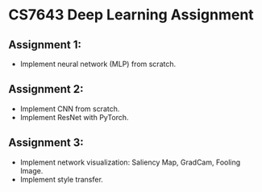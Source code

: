 # CS7643 Deep Learning Assignment #

## Assignment 1: ##
- Implement neural network (MLP) from scratch.

## Assignment 2: ##
- Implement CNN from scratch.
- Implement ResNet with PyTorch.

## Assignment 3: ##
- Implement network visualization: Saliency Map, GradCam, Fooling Image.
- Implement style transfer.
